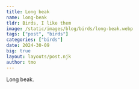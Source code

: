```yaml
---
title: Long beak
name: long-beak
tldr: Birds, I like them
image: /static/images/blog/birds/long-beak.webp
tags: ["post", "birds"]
categories: ["birds"]
date: 2024-30-09
big: true
layout: layouts/post.njk
author: tmo
---
```


Long beak.
